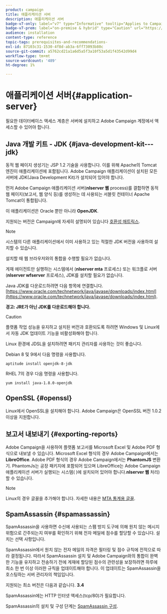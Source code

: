 ```yaml
---
product: campaign
title: 애플리케이션 서버
description: 애플리케이션 서버
badge-v7-only: label="v7" type="Informative" tooltip="Applies to Campaign Classic v7 only"
badge-v7-prem: label="on-premise & hybrid" type="Caution" url="https://experienceleague.adobe.com/docs/campaign-classic/using/installing-campaign-classic/architecture-and-hosting-models/hosting-models-lp/hosting-models.html?lang=en" tooltip="Applies to on-premise and hybrid deployments only"
audience: installation
content-type: reference
topic-tags: prerequisites-and-recommendations-
exl-id: 87103c31-1530-4f8d-ab3a-6ff73093b80c
source-git-commit: a5762cd21a1a6d5a5f3a10f53a5d1f43542d99d4
workflow-type: tm+mt
source-wordcount: '489'
ht-degree: 1%

---
```


# 애플리케이션 서버{#application-server}



필요한 데이터베이스 액세스 계층은 서버에 설치하고 Adobe Campaign 계정에서 액세스할 수 있어야 합니다.

## Java 개발 키트 - JDK {#java-development-kit---jdk}

동적 웹 페이지 생성기는 JSP 1.2 기술을 사용합니다. 이를 위해 Apache의 Tomcat 엔진이 애플리케이션에 포함됩니다. Adobe Campaign 애플리케이션이 설치된 모든 서버에 JDK(Java Development Kit)가 설치되어 있어야 합니다.

먼저 Adobe Campaign 애플리케이션 서버(**nlserver 웹** process)를 결합하면 동적 웹 페이지(보고서, 웹 양식 등)를 생성하는 데 사용되는 서블릿 컨테이너 Apache Tomcat이 통합됩니다.

이 애플리케이션은 Oracle 뿐만 아니라 **OpenJDK**.

지원되는 버전은 Campaign에 자세히 설명되어 있습니다 [호환성 매트릭스](../../rn/using/compatibility-matrix.md).

>[!NOTE]
>
>시스템의 다른 애플리케이션에서 이미 사용하고 있는 적절한 JDK 버전을 사용하여 설치할 수 있습니다.
>  
>설치할 때 웹 브라우저와의 통합을 수행할 필요가 없습니다.
>
>게재 에이전트만 실행하는 시스템에서 (**nlserver mta** 프로세스) 또는 워크플로 서버(**nlserver wfserver** 프로세스), JDK를 설치할 필요가 없습니다.

Java JDK를 다운로드하려면 다음 항목에 연결합니다. [https://www.oracle.com/technetwork/java/javase/downloads/index.html](https://www.oracle.com/technetwork/java/javase/downloads/index.html).

**경고: JRE가 아닌 JDK를 다운로드해야 합니다.**

>[!CAUTION]
>
>플랫폼 작업 성능을 유지하고 설치된 버전과 호환되도록 하려면 Windows 및 Linux에서 자동 JDK 업데이트 기능을 비활성화해야 합니다.

Linux 환경에 JDSL을 설치하려면 패키지 관리자를 사용하는 것이 좋습니다.

Debian 8 및 9에서 다음 명령을 사용합니다.

```
aptitude install openjdk-8-jdk
```

RHEL 7의 경우 다음 명령을 사용합니다.

```
yum install java-1.8.0-openjdk
```

## OpenSSL {#openssl}

Linux에서 OpenSSL을 설치해야 합니다. Adobe Campaign은 OpenSSL 버전 1.0.2 이상을 지원합니다.

## 보고서 내보내기 {#exporting-reports}

Adobe Campaign을 사용하여 플랫폼 보고서를 Microsoft Excel 및 Adobe PDF 형식으로 내보낼 수 있습니다. Microsoft Excel 형식의 경우 Adobe Campaign에서는 **LibreOffice**. Adobe PDF 형식의 경우 Adobe Campaign에서는 **PhantomJS** 변환기. PhantomJs는 공장 패키지에 포함되어 있으며 LibreOffice는 Adobe Campaign 애플리케이션 서버가 실행되는 시스템( )에 설치되어 있어야 합니다.**nlserver 웹** 처리)할 수 있습니다.

>[!NOTE]
>
>Linux의 경우 글꼴을 추가해야 합니다. 자세한 내용은 [MTA 통계용 글꼴](../../installation/using/prerequisites-of-campaign-installation-in-linux.md#fonts-for-mta-statistics).

## SpamAssassin {#spamassassin}

SpamAssassin을 사용하면 수신에 사용되는 스팸 방지 도구에 의해 원치 않는 메시지 위험으로 간주되는지 여부를 확인하기 위해 전자 메일에 점수를 할당할 수 있습니다. 설치는 선택 사항입니다.

SpamAssassin에서 원치 않는 전자 메일의 자격은 필터링 및 점수 규칙에 전적으로 따라 결정됩니다. 따라서 SpamAssassin 설치 및 Adobe Campaign와의 통합이 완벽한 기능을 유지하고 전송하기 전에 게재에 할당된 점수의 관련성을 보장하려면 하루에 최소 한 번 이상 이러한 규칙을 업데이트해야 합니다. 이 업데이트는 SpamAssassin을 호스팅하는 서버 관리자의 책임입니다.

지원되는 최소 버전은 다음과 같습니다. **3.4**

SpamAssassin에는 HTTP 인터넷 액세스(tcp/80)가 필요합니다.

SpamAssassin의 설치 및 구성 단계는 [SpamAssassin 구성](../../installation/using/configuring-spamassassin.md).
